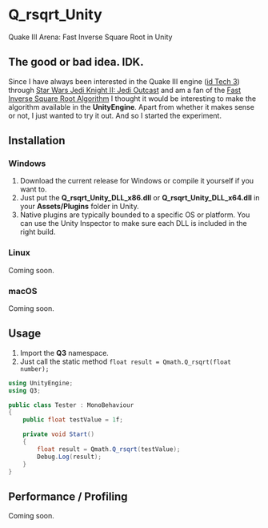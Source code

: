 # Q_rsqrt_Unity
Quake III Arena: Fast Inverse Square Root in Unity

## The good or bad idea. IDK.

Since I have always been interested in the Quake III engine ([id Tech 3](https://en.wikipedia.org/wiki/Id_Tech_3)) through [Star Wars Jedi Knight II: Jedi Outcast](https://en.wikipedia.org/wiki/Star_Wars_Jedi_Knight_II:_Jedi_Outcast) and am a fan of the [Fast Inverse Square Root Algorithm](https://en.wikipedia.org/wiki/Fast_inverse_square_root) I thought it would be interesting to make the algorithm available in the **UnityEngine**.
Apart from whether it makes sense or not, I just wanted to try it out. And so I started the experiment.

## Installation

### Windows

1. Download the current release for Windows or compile it yourself if you want to.
2. Just put the **Q_rsqrt_Unity_DLL_x86.dll** or **Q_rsqrt_Unity_DLL_x64.dll** in your **Assets/Plugins** folder in Unity.
3. Native plugins are typically bounded to a specific OS or platform. You can use the Unity Inspector to make sure each DLL is included in the right build.

### Linux

Coming soon.

### macOS

Coming soon.

## Usage

1. Import the **Q3** namespace.
2. Just call the static method ```float result = Qmath.Q_rsqrt(float number);```

```csharp
using UnityEngine;
using Q3;

public class Tester : MonoBehaviour
{
    public float testValue = 1f;

    private void Start()
    {
        float result = Qmath.Q_rsqrt(testValue);
        Debug.Log(result);
    }
}
```

## Performance / Profiling

Coming soon.
